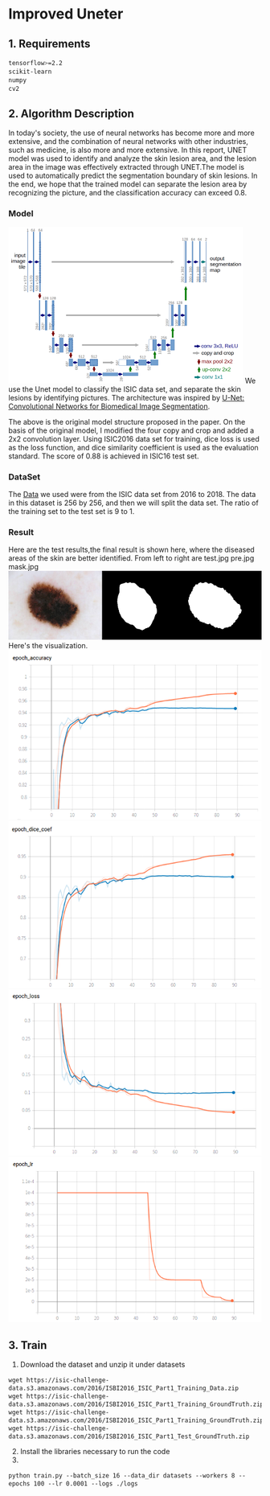 # Improved Uneter
## 1. Requirements   
 ```bash
 tensorflow>=2.2
 scikit-learn
 numpy
 cv2
 ``` 

## 2. Algorithm Description   
 In today's society, the use of neural networks has become more and more extensive, and the combination of neural networks with other industries, such as medicine, is also more and more extensive. In this report, UNET model was used to identify and analyze the skin lesion area, and the lesion area in the image was effectively extracted through UNET.The model is used to automatically predict the segmentation boundary of skin lesions. In the end, we hope that the trained model can separate the lesion area by recognizing the picture, and the classification accuracy can exceed 0.8.
### Model
 ![Getting Started](u-net-architecture.png)
 We use the Unet model to classify the ISIC data set, and separate the skin lesions by identifying pictures. The architecture was inspired by [U-Net: Convolutional Networks for Biomedical Image Segmentation](http://lmb.informatik.uni-freiburg.de/people/ronneber/u-net/).  

 The above is the original model structure proposed in the paper. On the basis of the original model, I modified the four copy and crop and added a 2x2 convolution layer. Using ISIC2016 data set for training, dice loss is used as the loss function, and dice similarity coefficient is used as the evaluation standard. The score of 0.88 is achieved in ISIC16 test set.

### DataSet
 The [Data](https://challenge2018.isic-archive.com/) we used were from the ISIC data set from 2016 to 2018. The data in this dataset is 256 by 256, and then we will split the data set. The ratio of the training set to the test set is 9 to 1.

### Result
Here are the test results,the final result is shown here, where the diseased areas of the skin are better identified.
From left to right are test.jpg pre.jpg mask.jpg
 ![Getting Started](result.png)
Here's the visualization.
![Getting Started](acc.png)
![Getting Started](dice.png)
![Getting Started](loss.png)
![Getting Started](lr.png)
 



## 3. Train
1. Download the dataset and unzip it under datasets
```
wget https://isic-challenge-data.s3.amazonaws.com/2016/ISBI2016_ISIC_Part1_Training_Data.zip
wget https://isic-challenge-data.s3.amazonaws.com/2016/ISBI2016_ISIC_Part1_Training_GroundTruth.zip
wget https://isic-challenge-data.s3.amazonaws.com/2016/ISBI2016_ISIC_Part1_Training_GroundTruth.zip
wget https://isic-challenge-data.s3.amazonaws.com/2016/ISBI2016_ISIC_Part1_Test_GroundTruth.zip
```
2. Install the libraries necessary to run the code
3. 
```
python train.py --batch_size 16 --data_dir datasets --workers 8 --epochs 100 --lr 0.0001 --logs ./logs 
```
